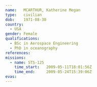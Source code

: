 ```yaml
---
name:	MCARTHUR, Katherine Megan
type:	civilian
dob:	1971-08-30
country:
  - USA
gender:	Female
qualifications:
  - BSc in Aerospace Engineering
  - PhD in oceanography
references:
missions:
  - name: STS-125
    time_start:   2009-05-11T18:01:56Z
    time_end:     2009-05-24T15:39:06Z
evas:
---
```

